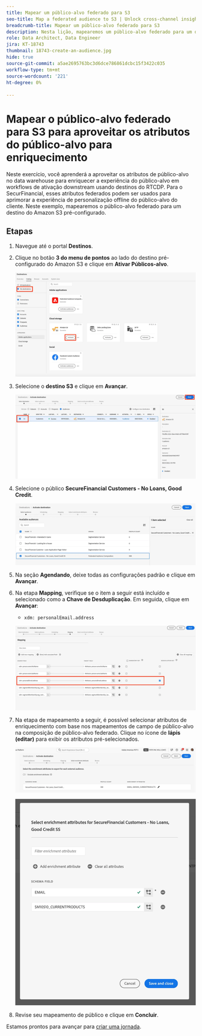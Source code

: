 ```yaml
---
title: Mapear um público-alvo federado para S3
seo-title: Map a federated audience to S3 | Unlock cross-channel insights with Federated Audience Composition
breadcrumb-title: Mapear um público-alvo federado para S3
description: Nesta lição, mapearemos um público-alvo federado para um destino downstream do Real-Time CDP para oferecer suporte a uma experiência offline personalizada.
role: Data Architect, Data Engineer
jira: KT-18743
thumbnail: 18743-create-an-audience.jpg
hide: true
source-git-commit: a5ae2695763bc3d6dce786861dcbc15f3422c035
workflow-type: tm+mt
source-wordcount: '221'
ht-degree: 0%

---
```



# Mapear o público-alvo federado para S3 para aproveitar os atributos do público-alvo para enriquecimento

Neste exercício, você aprenderá a aproveitar os atributos de público-alvo no data warehouse para enriquecer a experiência do público-alvo em workflows de ativação downstream usando destinos do RTCDP. Para o SecurFinancial, esses atributos federados podem ser usados para aprimorar a experiência de personalização offline do público-alvo do cliente. Neste exemplo, mapearemos o público-alvo federado para um destino do Amazon S3 pré-configurado.

## Etapas

1. Navegue até o portal **Destinos**.

2. Clique no botão **3 do menu de pontos** ao lado do destino pré-configurado do Amazon S3 e clique em **Ativar Públicos-alvo**.

   ![ativar-públicos](assets/activate-audiences.png)

3. Selecione o **destino S3** e clique em **Avançar**.

   ![selecionar-destino-s3](assets/select-s3-destination.png)

4. Selecione o público **SecureFinancial Customers - No Loans, Good Credit**.

   ![select-s3-audience](assets/select-s3-audience.png)

5. Na seção **Agendando**, deixe todas as configurações padrão e clique em **Avançar**.

6. Na etapa **Mapping**, verifique se o item a seguir está incluído e selecionado como a **Chave de Desduplicação**. Em seguida, clique em **Avançar**:
   - `xdm: personalEmail.address`

   ![chave-de-desduplicação](assets/deduplication-key.png)

7. Na etapa de mapeamento a seguir, é possível selecionar atributos de enriquecimento com base nos mapeamentos de campo de público-alvo na composição de público-alvo federado. Clique no ícone de **lápis (editar)** para exibir os atributos pré-selecionados.

   ![editar-atributos](assets/edit-attributes.png)

   ![atributos finais](assets/final-attribution.png)

8. Revise seu mapeamento de público e clique em **Concluir**.

Estamos prontos para avançar para [criar uma jornada](build-journey-federated-audience.md).
